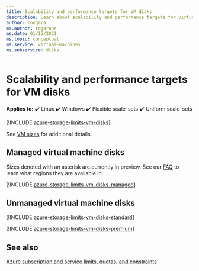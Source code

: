 ```yaml
---
title: Scalability and performance targets for VM disks
description: Learn about scalability and performance targets for virtual machine disks attached to VMs.
author: roygara
ms.author: rogarana
ms.date: 01/15/2021
ms.topic: conceptual
ms.service: virtual-machines
ms.subservice: disks
---
```


# Scalability and performance targets for VM disks

**Applies to:** :heavy_check_mark: Linux :heavy_check_mark: Windows :heavy_check_mark: Flexible scale-sets :heavy_check_mark: Uniform scale-sets

[!INCLUDE [azure-storage-limits-vm-disks](../../includes/azure-storage-limits-vm-disks.md)]

See [VM sizes](sizes.md) for additional details.

## Managed virtual machine disks

Sizes denoted with an asterisk are currently in preview. See our [FAQ](faq-for-disks.md#new-disk-sizes-managed-and-unmanaged) to learn what regions they are available in.

[!INCLUDE [azure-storage-limits-vm-disks-managed](../../includes/azure-storage-limits-vm-disks-managed.md)]

## Unmanaged virtual machine disks
[!INCLUDE [azure-storage-limits-vm-disks-standard](../../includes/azure-storage-limits-vm-disks-standard.md)]

[!INCLUDE [azure-storage-limits-vm-disks-premium](../../includes/azure-storage-limits-vm-disks-premium.md)]

## See also

[Azure subscription and service limits, quotas, and constraints](../azure-resource-manager/management/azure-subscription-service-limits.md)